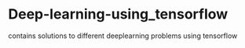 # Deep-learning-using_tensorflow
contains solutions to different deeplearning problems using tensorflow
